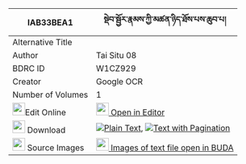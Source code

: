 |IAB33BEA1|སྡེབ་སྦྱོར་རྣམས་ཀྱི་མཚན་ཉིད་ཐོས་པས་ཆུབ་པ། 
| --- | --- 
|Alternative Title |
|Author| Tai Situ 08
|BDRC ID | W1CZ929
|Creator | Google OCR
|Number of Volumes| 1
|<img width="25" src="https://img.icons8.com/color/25/000000/edit-property.png">Edit Online| [<img width="25" src="https://avatars.githubusercontent.com/u/45091458?s=200&v=4"> Open in Editor](http://editor.openpecha.org/IAB33BEA1)
|<img width="25" src="https://img.icons8.com/fluent/48/000000/download-2.png"/>  Download | [![](https://img.icons8.com/color/20/000000/txt.png)Plain Text](https://github.com/Openpecha/IAB33BEA1/releases/download/v1/debjor_nam_kyi_tsennyi_topa_sa_plain_IAB33BEA1.zip), [![](https://img.icons8.com/color/20/000000/txt.png)Text with Pagination](https://github.com/Openpecha/IAB33BEA1/releases/download/v1/debjor_nam_kyi_tsennyi_topa_sa_pages_IAB33BEA1.zip)
|<img width="25" src="https://img.icons8.com/plasticine/100/000000/pictures-folder.png"/>  Source Images | [<img width="25" src="https://library.bdrc.io/icons/BUDA-small.svg"> Images of text file open in BUDA](https://library.bdrc.io/show/bdr:W1CZ929)